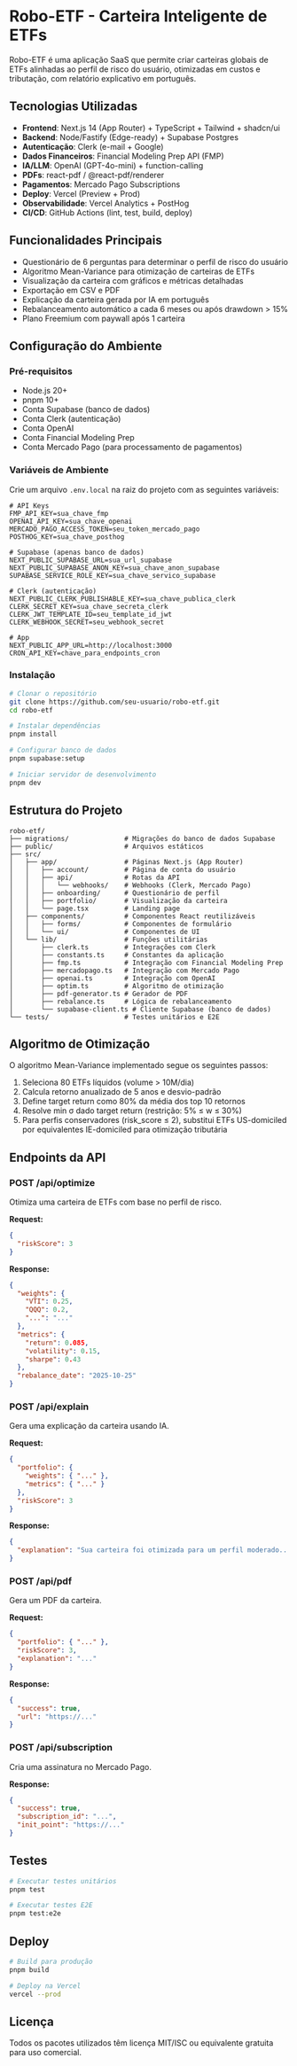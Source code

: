 # Robo-ETF - Carteira Inteligente de ETFs

Robo-ETF é uma aplicação SaaS que permite criar carteiras globais de ETFs alinhadas ao perfil de risco do usuário, otimizadas em custos e tributação, com relatório explicativo em português.

## Tecnologias Utilizadas

- **Frontend**: Next.js 14 (App Router) + TypeScript + Tailwind + shadcn/ui
- **Backend**: Node/Fastify (Edge-ready) + Supabase Postgres
- **Autenticação**: Clerk (e-mail + Google)
- **Dados Financeiros**: Financial Modeling Prep API (FMP)
- **IA/LLM**: OpenAI (GPT-4o-mini) + function-calling
- **PDFs**: react-pdf / @react-pdf/renderer
- **Pagamentos**: Mercado Pago Subscriptions
- **Deploy**: Vercel (Preview + Prod)
- **Observabilidade**: Vercel Analytics + PostHog
- **CI/CD**: GitHub Actions (lint, test, build, deploy)

## Funcionalidades Principais

- Questionário de 6 perguntas para determinar o perfil de risco do usuário
- Algoritmo Mean-Variance para otimização de carteiras de ETFs
- Visualização da carteira com gráficos e métricas detalhadas
- Exportação em CSV e PDF
- Explicação da carteira gerada por IA em português
- Rebalanceamento automático a cada 6 meses ou após drawdown > 15%
- Plano Freemium com paywall após 1 carteira

## Configuração do Ambiente

### Pré-requisitos

- Node.js 20+
- pnpm 10+
- Conta Supabase (banco de dados)
- Conta Clerk (autenticação)
- Conta OpenAI
- Conta Financial Modeling Prep
- Conta Mercado Pago (para processamento de pagamentos)

### Variáveis de Ambiente

Crie um arquivo `.env.local` na raiz do projeto com as seguintes variáveis:

```
# API Keys
FMP_API_KEY=sua_chave_fmp
OPENAI_API_KEY=sua_chave_openai
MERCADO_PAGO_ACCESS_TOKEN=seu_token_mercado_pago
POSTHOG_KEY=sua_chave_posthog

# Supabase (apenas banco de dados)
NEXT_PUBLIC_SUPABASE_URL=sua_url_supabase
NEXT_PUBLIC_SUPABASE_ANON_KEY=sua_chave_anon_supabase
SUPABASE_SERVICE_ROLE_KEY=sua_chave_servico_supabase

# Clerk (autenticação)
NEXT_PUBLIC_CLERK_PUBLISHABLE_KEY=sua_chave_publica_clerk
CLERK_SECRET_KEY=sua_chave_secreta_clerk
CLERK_JWT_TEMPLATE_ID=seu_template_id_jwt
CLERK_WEBHOOK_SECRET=seu_webhook_secret

# App
NEXT_PUBLIC_APP_URL=http://localhost:3000
CRON_API_KEY=chave_para_endpoints_cron
```

### Instalação

```bash
# Clonar o repositório
git clone https://github.com/seu-usuario/robo-etf.git
cd robo-etf

# Instalar dependências
pnpm install

# Configurar banco de dados
pnpm supabase:setup

# Iniciar servidor de desenvolvimento
pnpm dev
```

## Estrutura do Projeto

```
robo-etf/
├── migrations/              # Migrações do banco de dados Supabase
├── public/                  # Arquivos estáticos
├── src/
│   ├── app/                 # Páginas Next.js (App Router)
│   │   ├── account/         # Página de conta do usuário
│   │   ├── api/             # Rotas da API
│   │   │   └── webhooks/    # Webhooks (Clerk, Mercado Pago)
│   │   ├── onboarding/      # Questionário de perfil
│   │   ├── portfolio/       # Visualização da carteira
│   │   └── page.tsx         # Landing page
│   ├── components/          # Componentes React reutilizáveis
│   │   ├── forms/           # Componentes de formulário
│   │   └── ui/              # Componentes de UI
│   └── lib/                 # Funções utilitárias
│       ├── clerk.ts         # Integrações com Clerk
│       ├── constants.ts     # Constantes da aplicação
│       ├── fmp.ts           # Integração com Financial Modeling Prep
│       ├── mercadopago.ts   # Integração com Mercado Pago
│       ├── openai.ts        # Integração com OpenAI
│       ├── optim.ts         # Algoritmo de otimização
│       ├── pdf-generator.ts # Gerador de PDF
│       ├── rebalance.ts     # Lógica de rebalanceamento
│       └── supabase-client.ts # Cliente Supabase (banco de dados)
└── tests/                   # Testes unitários e E2E
```

## Algoritmo de Otimização

O algoritmo Mean-Variance implementado segue os seguintes passos:

1. Seleciona 80 ETFs líquidos (volume > 10M/dia)
2. Calcula retorno anualizado de 5 anos e desvio-padrão
3. Define target return como 80% da média dos top 10 retornos
4. Resolve min σ dado target return (restrição: 5% ≤ w ≤ 30%)
5. Para perfis conservadores (risk_score ≤ 2), substitui ETFs US-domiciled por equivalentes IE-domiciled para otimização tributária

## Endpoints da API

### POST /api/optimize

Otimiza uma carteira de ETFs com base no perfil de risco.

**Request:**

```json
{
  "riskScore": 3
}
```

**Response:**

```json
{
  "weights": {
    "VTI": 0.25,
    "QQQ": 0.2,
    "...": "..."
  },
  "metrics": {
    "return": 0.085,
    "volatility": 0.15,
    "sharpe": 0.43
  },
  "rebalance_date": "2025-10-25"
}
```

### POST /api/explain

Gera uma explicação da carteira usando IA.

**Request:**

```json
{
  "portfolio": {
    "weights": { "..." },
    "metrics": { "..." }
  },
  "riskScore": 3
}
```

**Response:**

```json
{
  "explanation": "Sua carteira foi otimizada para um perfil moderado..."
}
```

### POST /api/pdf

Gera um PDF da carteira.

**Request:**

```json
{
  "portfolio": { "..." },
  "riskScore": 3,
  "explanation": "..."
}
```

**Response:**

```json
{
  "success": true,
  "url": "https://..."
}
```

### POST /api/subscription

Cria uma assinatura no Mercado Pago.

**Response:**

```json
{
  "success": true,
  "subscription_id": "...",
  "init_point": "https://..."
}
```

## Testes

```bash
# Executar testes unitários
pnpm test

# Executar testes E2E
pnpm test:e2e
```

## Deploy

```bash
# Build para produção
pnpm build

# Deploy na Vercel
vercel --prod
```

## Licença

Todos os pacotes utilizados têm licença MIT/ISC ou equivalente gratuita para uso comercial.
